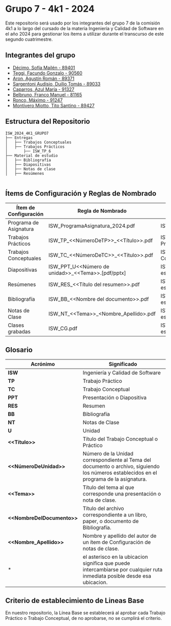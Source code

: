 # Grupo 7 - 4k1 - 2024

Este repositorio será usado por los integrantes del grupo 7 de la comisión 4k1 a lo largo del cursado de la materia Ingeniería y Calidad de Software en el año 2024 para gestionar los ítems a utilizar durante el transcurso de este segundo cuatrimestre.




## Integrantes del grupo

- [Décimo, Sofía Mailén - 89401](https://github.com/SofiaDecimo)
- [Teggi, Facundo Gonzalo - 90560](https://github.com/facute366)
- [Aron, Agustín Román - 89371](https://github.com/agustinaron8) 
- [Sargentoni Audisio, Duilio Tomás - 89033](https://github.com/TomasSargentoni)
- [Caparros, Azul María - 91327](https://github.com/azulcaparros)
- [Belbruno, Franco Manuel - 81165](https://github.com/Francobelbruno) 
- [Ronco, Máximo - 91247](https://github.com/MaximoRonco) 
- [Montivero Miotto, Tito Santino - 89427](https://github.com/TitoMiotto)



## Estructura del Repositorio



```
ISW_2024_4K1_GRUPO7
├── Entregas
│   ├── Trabajos Conceptuales
│   ├── Trabajos Prácticos
│   	├── ISW_TP_6
├── Material de estudio
│   ├── Bibliografía
│   ├── Diapositivas
│   ├── Notas de clase
│   ├── Resúmenes


```



## Ítems de Configuración y Reglas de Nombrado

| Ítem de Configuración                | Regla de Nombrado                       | Ubicación |
| ------------------- | ---------------------------------------- | ------------- |
| Programa de Asignatura | ISW_ProgramaAsignatura_2024.pdf          | ISW_2024_4K1_GRUPO7    |
| Trabajos Prácticos | ISW_TP_<<NúmeroDeTP>>_<<Título>>.pdf     | ISW_2024_4K1_GRUPO7\Entregas\Trabajos Prácticos\*\	|
| Trabajos Conceptuales | ISW_TC_<<NúmeroDeTC>>_<<Título>>.pdf              | ISW_2024_4K1_GRUPO7\Entregas\Trabajos Conceptuales    |
| Diapositivas           | ISW_PPT_U<<Número de unidad>>_\<<Tema\>>.[pdf/pptx] | ISW_2024_4K1_GRUPO7\Material de estudio\Diapositivas  |
| Resúmenes           | ISW_RES_<<Título del resumen>>.pdf         | ISW_2024_4K1_GRUPO7\Material de estudio\Resúmenes    |
| Bibliografía        | ISW_BB_\<<Nombre del documento\>>.pdf       | ISW_2024_4K1_GRUPO7\Material estudio\Bibliografía    |
| Notas de Clase      | ISW_NT_\<<Tema\>>_<Nombre_Apellido>.pdf | ISW_2024_4K1_GRUPO7\Material de estudio\Notas de Clase |
| Clases grabadas      | ISW_CG.pdf | ISW_2024_4K1_GRUPO7\Material de estudio |




## Glosario

| Acrónimo                | Significado                       
| ------------------- | ---------------------------------------- |
| **ISW** | Ingeniería y Calidad de Software |
| **TP** | Trabajo Práctico |
| **TC** | Trabajo Conceptual | 
| **PPT** | Presentación o Diapositiva | 
| **RES** | Resumen | 
| **BB** | Bibliografía | 
| **NT** | Notas de Clase | 
| **U** | Unidad | 
| **<<Título>>** | Título del Trabajo Conceptual o Práctico | 
| **<<NúmeroDeUnidad>>** | Número de la Unidad correspondiente al Tema del documento o archivo, siguiendo los números establecidos en el programa de la asignatura. |
| **\<<Tema\>>** | Título del tema al que corresponde una presentación o nota de clase. | 
| **\<<NombreDelDocumento\>>** | Título del archivo correspondiente a un libro, paper, o documento de Bibliografía. | 
| **<<Nombre_Apellido>>** | Nombre y apellido del autor de un ítem de Configuración de notas de clase. |
| * | el asterisco en la ubicacion significa que puede intercambiarse por cualquier ruta inmediata posible desde esa ubicacion.| 




## Criterio de establecimiento de Lineas Base

En nuestro repositorio, la Línea Base se establecerá al aprobar cada Trabajo Práctico o Trabajo Conceptual, de no aprobarse, no se cumplirá el criterio.